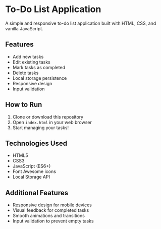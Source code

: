 # To-Do List Application

A simple and responsive to-do list application built with HTML, CSS, and vanilla JavaScript.

## Features

- Add new tasks
- Edit existing tasks
- Mark tasks as completed
- Delete tasks
- Local storage persistence
- Responsive design
- Input validation

## How to Run

1. Clone or download this repository
2. Open `index.html` in your web browser
3. Start managing your tasks!

## Technologies Used

- HTML5
- CSS3
- JavaScript (ES6+)
- Font Awesome icons
- Local Storage API

## Additional Features

- Responsive design for mobile devices
- Visual feedback for completed tasks
- Smooth animations and transitions
- Input validation to prevent empty tasks